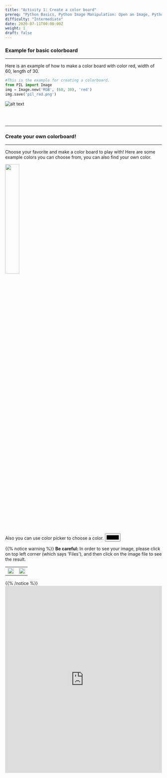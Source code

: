 ```yaml
---
title: "Activity 1: Create a color board"
prereq: "Python Basics, Python Image Manipulation: Open an Image, Python Pixels: Colors and Pixels"
difficulty: "Intermediate"
date: 2020-07-11T00:00:00Z
weight: 1
draft: false
---
```



### Example for basic colorboard
<hr/>

Here is an example of how to make a color board with color red, width of 60, length of 30.

```python
#This is the example for creating a colorboard. 
from PIL import Image
img = Image.new('RGB', (60, 30), 'red')
img.save('pil_red.png')
```
![alt text](../../media/whileloopbefore.png "image showing activity one first example")

<br/><br/>

<hr/>

### Create your own colorboard!

<hr/>

Choose your favorite and make a color board to play with! Here are some example colors you can choose from, you can also find your own color.

<img src="../../media/color-chart.png" width=30%>

Also you can use color picker to choose a color.
<input type="color">

{{% notice warning %}}
**Be careful:** In order to see your image, please click on top left corner (which says 'Files'), and then click on the image file to see the result.
<div style="width:100%">
    <table>
        <td>
            <img src="../../media/open-file1.png" width=100%>
        </td>
        <td>
            <img src="../../media/open-file2.png" width=100%>
        </td>
    </table>
</div>
{{% /notice %}}

<iframe height="600px" width="100%" src="https://repl.it/@nuevofoundation/Python-Pixel-Activity1?lite=true" scrolling="no" frameborder="no" allowtransparency="true" allowfullscreen="true" sandbox="allow-forms allow-pointer-lock allow-popups allow-same-origin allow-scripts allow-modals"></iframe>




